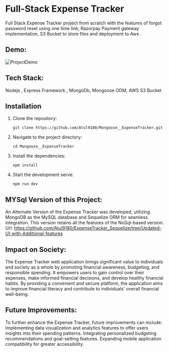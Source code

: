 # Full-Stack Expense Tracker
Full Stack Expense Tracker project from scratch with the features of forgot password reset using one time link, Razorpay Payment gateway implementation, S3 Bucket to store files and deployment to Aws .

## Demo:
![ProjectDemo](https://media.giphy.com/media/v1.Y2lkPTc5MGI3NjExMGJiMzFiZjhjMzk5MTE2MTdjZjA2MzAwM2ZhYjE2MmUxZTg1YTlkZCZlcD12MV9pbnRlcm5hbF9naWZzX2dpZklkJmN0PWc/OmU9vmgAhikQfuIj9w/giphy.gif)

## Tech Stack:
Nodejs , Express Framework , MongoDb, Mongoose ODM, AWS S3 Bucket

## Installation
1. Clone the repository:
   ```shell
   git clone https://github.com/Atul9180/Mongoose__ExpenseTracker.git
2. Navigate to the project directory:
    ```shell
    cd Mongoose__ExpenseTracker
3. Install the dependencies:
    ```shell
    npm install
4. Start the development serve:
    ```shell
    npm run dev

## MYSql Version of this Project: 
An Alternate Version of the Expense Tracker was developed, utilizing MongoDB as the MySQL database and Sequelize ORM for seamless integration. This version retains all the features of the NoSql-based version. 
Url: https://github.com/Atul9180/ExpenseTracker_Sequelize/tree/Updated-UI-with-Additional-features



## Impact on Society:
The Expense Tracker web application brings significant value to individuals and society as a whole by promoting financial awareness, budgeting, and responsible spending. It empowers users to gain control over their expenses, make informed financial decisions, and develop healthy financial habits. By providing a convenient and secure platform, the application aims to improve financial literacy and contribute to individuals' overall financial well-being.

## Future Improvements:
To further enhance the Expense Tracker, future improvements can include:
Implementing data visualization and analytics features to offer users insights into their spending patterns.
Integrating personalized budgeting recommendations and goal-setting features.
Expanding mobile application compatibility for greater accessibility.
